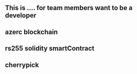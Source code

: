 ## This is .... for team members want to be a developer

## azerc blockchain

## rs255 solidity smartContract

## cherrypick
